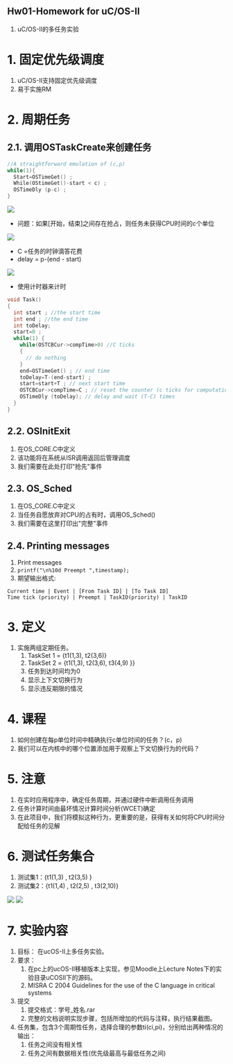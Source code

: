 Hw01-Homework for uC/OS-II
---
1. uC/OS-II的多任务实验

# 1. 固定优先级调度
1. uC/OS-II支持固定优先级调度
2. 易于实施RM

# 2. 周期任务

## 2.1. 调用OSTaskCreate来创建任务
```c++
//A straightforward emulation of (c,p)
while(1){
  Start=OSTimeGet() ;
  While(OStimeGet()-start < c) ;
  OSTimeDly (p-c) ;
}
```

![](https://spricoder.oss-cn-shanghai.aliyuncs.com/2020-Introduction-to-Embedded-Systems/img/hw01/2.png)

- 问题：如果[开始，结束]之间存在抢占，则任务未获得CPU时间的c个单位

![](https://spricoder.oss-cn-shanghai.aliyuncs.com/2020-Introduction-to-Embedded-Systems/img/hw01/1.png)

- C =任务的时钟滴答花费
- delay = p-(end - start)

![](https://spricoder.oss-cn-shanghai.aliyuncs.com/2020-Introduction-to-Embedded-Systems/img/hw01/3.png)

- 使用计时器来计时
```c++
void Task()
{
  int start ; //the start time
  int end ; //the end time
  int toDelay;
  start=0 ;
  while(1) {
    while(OSTCBCur->compTime>0) //C ticks
    {
      // do nothing
    }
    end=OSTimeGet() ; // end time
    toDelay=T-(end-start) ;
    start=start+T ; // next start time
    OSTCBCur->compTime=C ; // reset the counter (c ticks for computation)
    OSTimeDly (toDelay); // delay and wait (T-C) times
  }
}
```

## 2.2. OSInitExit
1. 在OS_CORE.C中定义
2. 该功能将在系统从ISR调用返回后管理调度
3. 我们需要在此处打印"抢先"事件

## 2.3. OS_Sched
1. 在OS_CORE.C中定义
2. 当任务自愿放弃对CPU的占有时，调用OS_Sched()
3. 我们需要在这里打印出"完整"事件

## 2.4. Printing messages
1. Print messages
2. `printf("\n%10d Preempt ",timestamp);`
3. 期望输出格式:
```
Current time | Event | [From Task ID] | [To Task ID]
Time tick (priority) | Preempt | TaskID(priority) | TaskID
```

# 3. 定义
1. 实施两组定期任务。
   1. TaskSet 1 = {t1(1,3), t2(3,6)}
   2. TaskSet 2 = {t1(1,3), t2(3,6), t3(4,9) }}
   3. 任务到达时间均为0
   4. 显示上下文切换行为
   5. 显示违反期限的情况

# 4. 课程
1. 如何创建在每p单位时间中精确执行c单位时间的任务？(c，p)
2. 我们可以在内核中的哪个位置添加用于观察上下文切换行为的代码？
  
# 5. 注意
1. 在实时应用程序中，确定任务周期，并通过硬件中断调用任务调用
2. 任务计算时间由最坏情况计算时间分析(WCET)确定
3. 在此项目中，我们将模拟这种行为，更重要的是，获得有关如何将CPU时间分配给任务的见解

# 6. 测试任务集合
1. 测试集1：{t1(1,3) , t2(3,5) }
2. 测试集2：{t1(1,4) , t2(2,5) , t3(2,10)}

![](https://spricoder.oss-cn-shanghai.aliyuncs.com/2020-Introduction-to-Embedded-Systems/img/hw01/4.png)
![](https://spricoder.oss-cn-shanghai.aliyuncs.com/2020-Introduction-to-Embedded-Systems/img/hw01/5.png)

# 7. 实验内容
1. ⽬标： 在ucOS-II上多任务实验。
2. 要求：
   1. 在pc上的ucOS-II移植版本上实现，参⻅Moodle上Lecture Notes下的实验⽬录uCOSII下的源码。
   2. MISRA C 2004 Guidelines for the use of the C language in critical systems
3. 提交
   1. 提交格式：学号_姓名.rar
   2. 完整的⽂档说明实现步骤，包括所增加的代码与注释，执⾏结果截图。
4. 任务集，包含3个周期性任务，选择合理的参数ti(ci,pi)，分别给出两种情况的输出：
   1. 任务之间没有相关性
   2. 任务之间有数据相关性(优先级最⾼与最低任务之间)